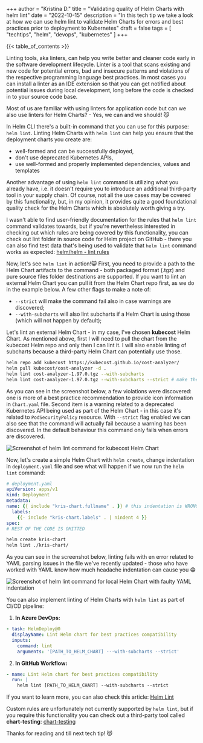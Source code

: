 +++
author = "Kristina D."
title = "Validating quality of Helm Charts with helm lint"
date = "2022-10-15"
description = "In this tech tip we take a look at how we can use helm lint to validate Helm Charts for errors and best practices prior to deployment to Kubernetes"
draft = false
tags = [
    "techtips",
    "helm",
    "devops",
    "kubernetes"
]
+++

{{< table_of_contents >}}

Linting tools, aka linters, can help you write better and cleaner code early in the software development lifecycle. Linter is a tool that scans existing and new code for potential errors, bad and insecure patterns and violations of the respective programming language best practices. In most cases you can install a linter as an IDE extension so that you can get notified about potential issues during local development, long before the code is checked in to your source code base.

Most of us are familiar with using linters for application code but can we also use linters for Helm Charts? - Yes, we can and we should! 😼

In Helm CLI there's a built-in command that you can use for this purpose: ```helm lint```. Linting Helm Charts with ```helm lint``` can help you ensure that the deployment charts you create are:

- well-formed and can be successfully deployed,
- don't use deprecated Kubernetes APIs,
- use well-formed and properly implemented dependencies, values and templates

Another advantage of using ```helm lint``` command is utilizing what you already have, i.e. it doesn't require you to introduce an additional third-party tool in your supply chain. Of course, not all the use cases may be covered by this functionality, but, in my opinion, it provides quite a good foundational quality check for the Helm Charts which is absolutely worth giving a try.

I wasn't able to find user-friendly documentation for the rules that ```helm lint``` command validates towards, but if you're nevertheless interested in checking out which rules are being covered by this functionality, you can check out lint folder in source code for Helm project on GitHub - there you can also find test data that's being used to validate that ```helm lint``` command works as expected: [helm/helm - lint rules](https://github.com/helm/helm/tree/main/pkg/lint/rules)

Now, let's see ```helm lint``` in action!😺 First, you need to provide a path to the Helm Chart artifacts to the command - both packaged format (.tgz) and pure source files folder destinations are supported. If you want to lint an external Helm Chart you can pull it from the Helm Chart repo first, as we do in the example below. 
A few other flags to make a note of:
* ```--strict``` will make the command fail also in case warnings are discovered;
* ```--with-subcharts``` will also lint subcharts if a Helm Chart is using those (which will not happen by default);

Let's lint an external Helm Chart - in my case, I've chosen **kubecost** Helm Chart. As mentioned above, first I will need to pull the chart from the kubecost Helm repo and only then I can lint it. I will also enable linting of subcharts because a third-party Helm Chart can potentially use those.

```bash
helm repo add kubecost https://kubecost.github.io/cost-analyzer/
helm pull kubecost/cost-analyzer -d .
helm lint cost-analyzer-1.97.0.tgz --with-subcharts
helm lint cost-analyzer-1.97.0.tgz --with-subcharts --strict # make the command fail if any warnings/errors are discovered
```
As you can see in the screenshot below, a few violations were discovered: one is more of a best practice recommendation to provide icon information in ```Chart.yaml``` file. Second item is a warning related to a deprecated Kubernetes API being used as part of the Helm Chart - in this case it's related to ```PodSecurityPolicy``` resource. With ```--strict``` flag enabled we can also see that the command will actually fail because a warning has been discovered. In the default behaviour this command only fails when errors are discovered.

![Screenshot of helm lint command for kubecost Helm Chart](../../images/tech_tips/helm_lint_external_chart.png)

Now, let's create a simple Helm Chart with ```helm create```, change indentation in ```deployment.yaml``` file and see what will happen if we now run the ```helm lint``` command:
```yaml
# deployment.yaml
apiVersion: apps/v1
kind: Deployment
metadata:
name: {{ include "kris-chart.fullname" . }} # this indentation is WRONG!
  labels:
    {{- include "kris-chart.labels" . | nindent 4 }}
spec:
# REST OF THE CODE IS OMITTED
```

``` bash
helm create kris-chart
helm lint ./kris-chart/
```

As you can see in the screenshot below, linting fails with en error related to YAML parsing issues in the file we've recently updated - those who have worked with YAML know how much headache indentation can cause you 😁

![Screenshot of helm lint command for local Helm Chart with faulty YAML indentation](../../images/tech_tips/helm_lint_yaml_error.png)

You can also implement linting of Helm Charts with ```helm lint``` as part of CI/CD pipeline:

1. **In Azure DevOps:**
```yaml
- task: HelmDeploy@0
  displayName: Lint Helm chart for best practices compatibility
  inputs:
    command: lint
    arguments: '[PATH_TO_HELM_CHART] ---with-subcharts --strict'
```

2. **In GitHub Workflow:**
```yaml
- name: Lint Helm chart for best practices compatibility
  run: |
    helm lint [PATH_TO_HELM_CHART] --with-subcharts --strict
```

If you want to learn more, you can also check this article: [Helm Lint](https://helm.sh/docs/helm/helm_lint)

Custom rules are unfortunately not currently supported by ```helm lint```, but if you require this functionality you can check out a third-party tool called **chart-testing**: [chart-testing](https://github.com/helm/chart-testing)

Thanks for reading and till next tech tip! 😻